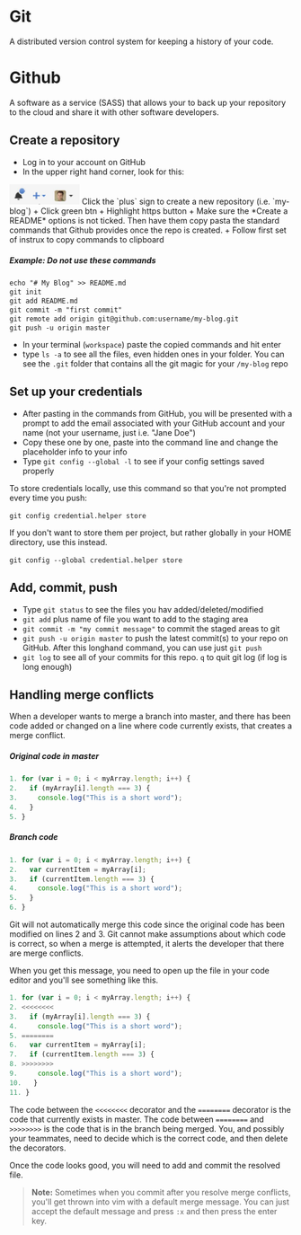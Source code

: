 # Git

A distributed version control system for keeping a history of your code.

# Github

A software as a service (SASS) that allows your to back up your repository to the cloud and share it with other software developers.

## Create a repository
+ Log in to your account on GitHub  
+ In the upper right hand corner, look for this:  
<img src="../images/github-add-repo.jpg" alt="github add repo" style="width: 125px;"/>  
Click the `plus` sign to create a new repository (i.e. `my-blog`)  
+ Click green btn  
+ Highlight https button  
+ Make sure the *Create a README* options is not ticked. Then have them copy pasta the standard commands that Github provides once the repo is created.
+ Follow first set of instrux to copy commands to clipboard  

##### _Example: Do not use these commands_
```
echo "# My Blog" >> README.md
git init
git add README.md
git commit -m "first commit"
git remote add origin git@github.com:username/my-blog.git
git push -u origin master
```
+ In your terminal (`workspace`) paste the copied commands and hit enter  
+ type `ls -a` to see all the files, even hidden ones in your folder. You can see the `.git` folder that contains all the git magic for your `/my-blog` repo  

## Set up your credentials 
+ After pasting in the commands from GitHub, you will be presented with a prompt to add the email associated with your GitHub account and your name (not your username, just i.e. "Jane Doe") 
+ Copy these one by one, paste into the command line and change the placeholder info to your info
+ Type `git config --global -l`  to see if your config settings saved properly

To store credentials locally, use this command so that you're not prompted every time you push:

`git config credential.helper store`

If you don't want to store them per project, but rather globally in your HOME directory, use this instead.

`git config --global credential.helper store`

## Add, commit, push
+ Type `git status` to see the files you hav added/deleted/modified
+ `git add` plus name of file you want to add to the staging area
+ `git commit -m "my commit message"` to commit the staged areas to git
+ `git push -u origin master` to push the latest commit(s) to your repo on GitHub. After this longhand command, you can use just `git push`  
+ `git log` to see all of your commits for this repo. `q` to quit git log (if log is long enough)

## Handling merge conflicts

When a developer wants to merge a branch into master, and there has been code added or changed on a line where code currently exists, that creates a merge conflict.

##### Original code in master

```js
1. for (var i = 0; i < myArray.length; i++) {
2.   if (myArray[i].length === 3) {
3.     console.log("This is a short word");
4.   }
5. }
```

##### Branch code
```js
1. for (var i = 0; i < myArray.length; i++) {
2.   var currentItem = myArray[i];
3.   if (currentItem.length === 3) {
4.     console.log("This is a short word");
5.   }
6. }
```

Git will not automatically merge this code since the original code has been modified on lines 2 and 3. Git cannot make assumptions about which code is correct, so when a merge is attempted, it alerts the developer that there are merge conflicts.

When you get this message, you need to open up the file in your code editor and you'll see something like this.

```js
1. for (var i = 0; i < myArray.length; i++) {
2. <<<<<<<<
3.   if (myArray[i].length === 3) {
4.     console.log("This is a short word");
5. ========
6.   var currentItem = myArray[i];
7.   if (currentItem.length === 3) {
8. >>>>>>>>
9.     console.log("This is a short word");
10.   }
11. }
```

The code between the `<<<<<<<<` decorator and the `========` decorator is the code that currently exists in master. The code between `========` and `>>>>>>>>` is the code that is in the branch being merged. You, and possibly your teammates, need to decide which is the correct code, and then delete the decorators.

Once the code looks good, you will need to add and commit the resolved file.

> **Note:** Sometimes when you commit after you resolve merge conflicts, you'll get thrown into vim with a default merge message. You can just accept the default message and press `:x` and then press the enter key.
